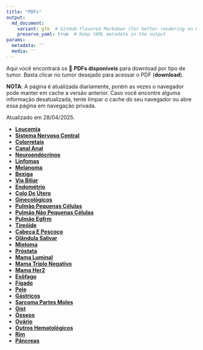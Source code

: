 ```yaml
---
title: "PDFs"
output: 
  md_document:
    variant: gfm  # GitHub-flavored Markdown (for better rendering on GitHub)
    preserve_yaml: true  # Keep YAML metadata in the output
params:
  metadata: ''
  media: ''
---
```


<script async src="https://scripts.simpleanalyticscdn.com/latest.js"></script>

Aqui você encontrará os 📝 **PDFs disponíveis** para download por tipo
de tumor. Basta clicar no tumor desejado para acessar o PDF
(**download**).

**NOTA**: A página é atualizada diariamente, porém as vezes o navegador
pode manter em cache a versão anterior. Caso você encontre alguma
informação desatualizada, tente limpar o cache do seu navegador ou abre
essa página em navegação privada.

Atualizado em 28/04/2025.

- [**Leucemia**](https://coeoralmeds-e768.restdb.io/media/680f133cf63b8048001986d8?download=true)
- [**Sistema Nervoso
  Central**](https://coeoralmeds-e768.restdb.io/media/680f133ef63b8048001986db?download=true)
- [**Colorretais**](https://coeoralmeds-e768.restdb.io/media/680f1340f63b8048001986e0?download=true)
- [**Canal
  Anal**](https://coeoralmeds-e768.restdb.io/media/680f1342f63b8048001986e2?download=true)
- [**Neuroendócrinos**](https://coeoralmeds-e768.restdb.io/media/680f1343f63b8048001986e4?download=true)
- [**Linfomas**](https://coeoralmeds-e768.restdb.io/media/680f1345f63b8048001986e6?download=true)
- [**Melanoma**](https://coeoralmeds-e768.restdb.io/media/680f1346f63b8048001986e8?download=true)
- [**Bexiga**](https://coeoralmeds-e768.restdb.io/media/680f1347f63b8048001986ea?download=true)
- [**Via
  Biliar**](https://coeoralmeds-e768.restdb.io/media/680f1349f63b8048001986ef?download=true)
- [**Endométrio**](https://coeoralmeds-e768.restdb.io/media/680f134bf63b8048001986f1?download=true)
- [**Colo De
  Útero**](https://coeoralmeds-e768.restdb.io/media/680f134cf63b8048001986f3?download=true)
- [**Ginecológicos**](https://coeoralmeds-e768.restdb.io/media/680f134df63b8048001986f5?download=true)
- [**Pulmão Pequenas
  Células**](https://coeoralmeds-e768.restdb.io/media/680f134ff63b8048001986f7?download=true)
- [**Pulmão Não Pequenas
  Células**](https://coeoralmeds-e768.restdb.io/media/680f1350f63b8048001986f9?download=true)
- [**Pulmão
  Egfrm**](https://coeoralmeds-e768.restdb.io/media/680f1352f63b8048001986fb?download=true)
- [**Tireóide**](https://coeoralmeds-e768.restdb.io/media/680f1354f63b8048001986ff?download=true)
- [**Cabeça E
  Pescoço**](https://coeoralmeds-e768.restdb.io/media/680f1356f63b804800198701?download=true)
- [**Glândula
  Salivar**](https://coeoralmeds-e768.restdb.io/media/680f1357f63b804800198703?download=true)
- [**Mieloma**](https://coeoralmeds-e768.restdb.io/media/680f1359f63b804800198705?download=true)
- [**Próstata**](https://coeoralmeds-e768.restdb.io/media/680f135af63b804800198707?download=true)
- [**Mama
  Luminal**](https://coeoralmeds-e768.restdb.io/media/680f135df63b80480019870b?download=true)
- [**Mama Triplo
  Negativo**](https://coeoralmeds-e768.restdb.io/media/680f135ef63b80480019870d?download=true)
- [**Mama
  Her2**](https://coeoralmeds-e768.restdb.io/media/680f1360f63b80480019870f?download=true)
- [**Esôfago**](https://coeoralmeds-e768.restdb.io/media/680f1361f63b804800198711?download=true)
- [**Fígado**](https://coeoralmeds-e768.restdb.io/media/680f1362f63b804800198713?download=true)
- [**Pele**](https://coeoralmeds-e768.restdb.io/media/680f1364f63b804800198715?download=true)
- [**Gástricos**](https://coeoralmeds-e768.restdb.io/media/680f1365f63b804800198717?download=true)
- [**Sarcoma Partes
  Moles**](https://coeoralmeds-e768.restdb.io/media/680f1367f63b804800198719?download=true)
- [**Gist**](https://coeoralmeds-e768.restdb.io/media/680f1369f63b80480019871b?download=true)
- [**Ósseos**](https://coeoralmeds-e768.restdb.io/media/680f136af63b80480019871d?download=true)
- [**Ovário**](https://coeoralmeds-e768.restdb.io/media/680f136bf63b80480019871f?download=true)
- [**Outros
  Hematológicos**](https://coeoralmeds-e768.restdb.io/media/680f136df63b804800198721?download=true)
- [**Rim**](https://coeoralmeds-e768.restdb.io/media/680f136ef63b804800198723?download=true)
- [**Pâncreas**](https://coeoralmeds-e768.restdb.io/media/680f1370f63b804800198725?download=true)
